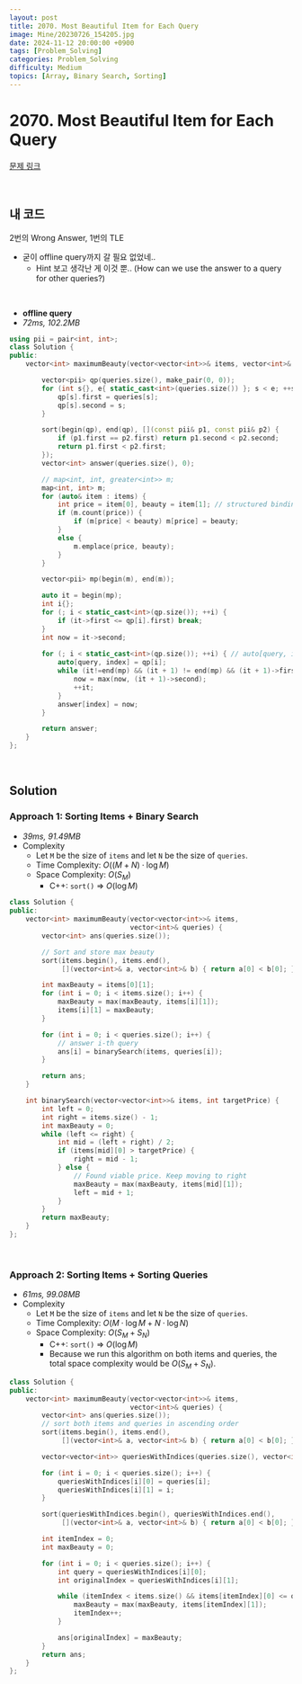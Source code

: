 ```yaml
---
layout: post
title: 2070. Most Beautiful Item for Each Query
image: Mine/20230726_154205.jpg
date: 2024-11-12 20:00:00 +0900
tags: [Problem_Solving]
categories: Problem_Solving
difficulty: Medium
topics: [Array, Binary Search, Sorting]
---
```


# 2070. Most Beautiful Item for Each Query
[문제 링크](https://leetcode.com/problems/most-beautiful-item-for-each-query/description/?envType=daily-question&envId=2024-11-12)

<br/>

## 내 코드
2번의 Wrong Answer, 1번의 TLE

- 굳이 offline query까지 갈 필요 없었네..
  - Hint 보고 생각난 게 이것 뿐.. (How can we use the answer to a query for other queries?)

<br/>

- **offline query**
- *72ms, 102.2MB*

```cpp
using pii = pair<int, int>;
class Solution {
public:
	vector<int> maximumBeauty(vector<vector<int>>& items, vector<int>& queries) {

		vector<pii> qp(queries.size(), make_pair(0, 0));
		for (int s{}, e{ static_cast<int>(queries.size()) }; s < e; ++s) {
			qp[s].first = queries[s];
			qp[s].second = s;
		}

		sort(begin(qp), end(qp), [](const pii& p1, const pii& p2) {
			if (p1.first == p2.first) return p1.second < p2.second;
			return p1.first < p2.first;
		});
		vector<int> answer(queries.size(), 0);

		// map<int, int, greater<int>> m;
		map<int, int> m;
		for (auto& item : items) {
			int price = item[0], beauty = item[1]; // structured binding 사용법    
			if (m.count(price)) {
				if (m[price] < beauty) m[price] = beauty;
			}
			else {
				m.emplace(price, beauty);
			}
		}

		vector<pii> mp(begin(m), end(m));

		auto it = begin(mp);
		int i{};
		for (; i < static_cast<int>(qp.size()); ++i) {
			if (it->first <= qp[i].first) break;
		}
		int now = it->second;
		 
		for (; i < static_cast<int>(qp.size()); ++i) { // auto[query, index] : qp) {
			auto[query, index] = qp[i];
			while (it!=end(mp) && (it + 1) != end(mp) && (it + 1)->first <= query) {
				now = max(now, (it + 1)->second);
				++it;
			}
			answer[index] = now;
		}

		return answer;
	}
};
```

<br/>

## Solution

### Approach 1: Sorting Items + Binary Search
- *39ms, 91.49MB*
- Complexity
  - Let `M` be the size of `items` and let `N` be the size of `queries`.
  - Time Complexity: $O( (M + N) \cdot \log M)$
  - Space Complexity: $O(S_M)$
    - C++: `sort()` $\Rightarrow$ $O(\log M)$

```cpp
class Solution {
public:
    vector<int> maximumBeauty(vector<vector<int>>& items,
                              vector<int>& queries) {
        vector<int> ans(queries.size());

        // Sort and store max beauty
        sort(items.begin(), items.end(),
             [](vector<int>& a, vector<int>& b) { return a[0] < b[0]; });

        int maxBeauty = items[0][1];
        for (int i = 0; i < items.size(); i++) {
            maxBeauty = max(maxBeauty, items[i][1]);
            items[i][1] = maxBeauty;
        }

        for (int i = 0; i < queries.size(); i++) {
            // answer i-th query
            ans[i] = binarySearch(items, queries[i]);
        }

        return ans;
    }

    int binarySearch(vector<vector<int>>& items, int targetPrice) {
        int left = 0;
        int right = items.size() - 1;
        int maxBeauty = 0;
        while (left <= right) {
            int mid = (left + right) / 2;
            if (items[mid][0] > targetPrice) {
                right = mid - 1;
            } else {
                // Found viable price. Keep moving to right
                maxBeauty = max(maxBeauty, items[mid][1]);
                left = mid + 1;
            }
        }
        return maxBeauty;
    }
};
```
<br/>

### Approach 2: Sorting Items + Sorting Queries
- *61ms, 99.08MB*
- Complexity
  - Let `M` be the size of `items` and let `N` be the size of `queries`.
  - Time Complexity: $O( M \cdot \log M + N \cdot \log N)$
  - Space Complexity: $O(S_M + S_N)$
    - C++: `sort()` $\Rightarrow$ $O(\log M)$
    - Because we run this algorithm on both items and queries, the total space complexity would be $O(S_M + S_N)$.

```cpp
class Solution {
public:
    vector<int> maximumBeauty(vector<vector<int>>& items,
                              vector<int>& queries) {
        vector<int> ans(queries.size());
        // sort both items and queries in ascending order
        sort(items.begin(), items.end(),
             [](vector<int>& a, vector<int>& b) { return a[0] < b[0]; });

        vector<vector<int>> queriesWithIndices(queries.size(), vector<int>(2));

        for (int i = 0; i < queries.size(); i++) {
            queriesWithIndices[i][0] = queries[i];
            queriesWithIndices[i][1] = i;
        }

        sort(queriesWithIndices.begin(), queriesWithIndices.end(),
             [](vector<int>& a, vector<int>& b) { return a[0] < b[0]; });

        int itemIndex = 0;
        int maxBeauty = 0;

        for (int i = 0; i < queries.size(); i++) {
            int query = queriesWithIndices[i][0];
            int originalIndex = queriesWithIndices[i][1];

            while (itemIndex < items.size() && items[itemIndex][0] <= query) {
                maxBeauty = max(maxBeauty, items[itemIndex][1]);
                itemIndex++;
            }

            ans[originalIndex] = maxBeauty;
        }
        return ans;
    }
};
```
<br/>
